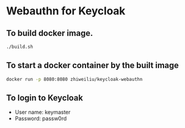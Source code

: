 # Webauthn for Keycloak

## To build docker image.
```bash 
./build.sh
```

## To start a docker container by the built image
```bash
docker run -p 8080:8080 zhiweiliu/keycloak-webauthn
```

## To login to Keycloak
* User name: keymaster
* Password: passw0rd
